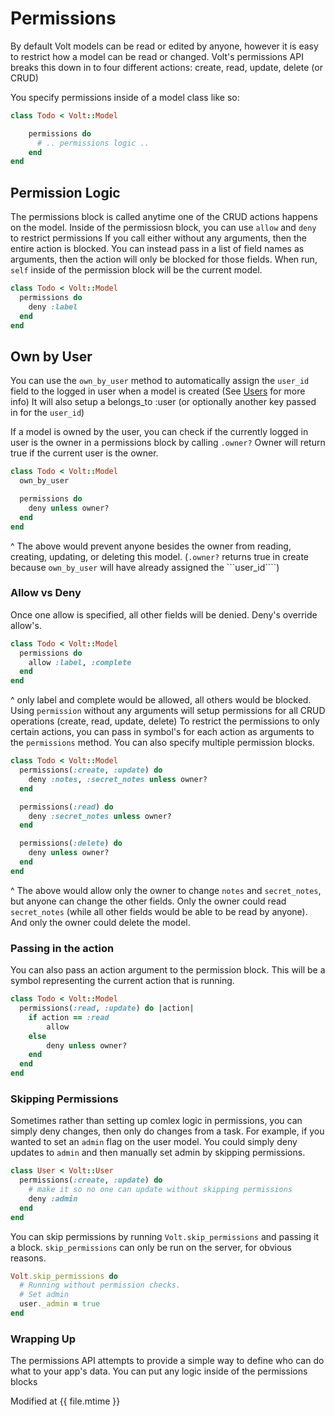 # Permissions

By default Volt models can be read or edited by anyone, however it is easy to restrict how a model can be read or changed.  Volt's permissions API breaks this down in to four different actions: create, read, update, delete (or CRUD)

You specify permissions inside of a model class like so:

```ruby
class Todo < Volt::Model

    permissions do
      # .. permissions logic ..
    end
end
```
## Permission Logic

The permissions block is called anytime one of the CRUD actions happens on the model.  Inside of the permissiosn block, you can use ```allow``` and ```deny``` to restrict permissions  If you call either without any arguments, then the entire action is blocked.  You can instead pass in a list of field names as arguments, then the action will only be blocked for those fields.  When run, ```self``` inside of the permission block will be the current model.

```ruby
class Todo < Volt::Model
  permissions do
    deny :label
  end
end
```

## Own by User

You can use the ```own_by_user``` method to automatically assign the ```user_id``` field to the logged in user when a model is created (See [Users](http://docs.voltframework.com/en/docs/users.html) for more info)  It will also setup a belongs_to :user (or optionally another key passed in for the ```user_id```)

If a model is owned by the user, you can check if the currently logged in user is the owner in a permissions block by calling ```.owner?```  Owner will return true if the current user is the owner.

```ruby
class Todo < Volt::Model
  own_by_user

  permissions do
    deny unless owner?
  end
end
```

^ The above would prevent anyone besides the owner from reading, creating, updating, or deleting this model.  (```.owner?``` returns true in create because ```own_by_user``` will have already assigned the ```user_id````)

### Allow vs Deny

Once one allow is specified, all other fields will be denied.  Deny's override allow's.

```ruby
class Todo < Volt::Model
  permissions do
    allow :label, :complete
  end
end
```

^ only label and complete would be allowed, all others would be blocked.  Using ```permission``` without any arguments will setup permissions for all CRUD operations (create, read, update, delete)  To restrict the permissions to only certain actions, you can pass in symbol's for each action as arguments to the ```permissions``` method.  You can also specify multiple permission blocks.

```ruby
class Todo < Volt::Model
  permissions(:create, :update) do
    deny :notes, :secret_notes unless owner?
  end

  permissions(:read) do
    deny :secret_notes unless owner?
  end

  permissions(:delete) do
    deny unless owner?
  end
end
```

^ The above would allow only the owner to change ```notes``` and ```secret_notes```, but anyone can change the other fields.  Only the owner could read ```secret_notes``` (while all other fields would be able to be read by anyone).  And only the owner could delete the model.

### Passing in the action

You can also pass an action argument to the permission block.  This will be a symbol representing the current action that is running.

```ruby
class Todo < Volt::Model
  permissions(:read, :update) do |action|
    if action == :read
        allow
    else
        deny unless owner?
    end
  end
end
```

### Skipping Permissions

Sometimes rather than setting up comlex logic in permissions, you can simply deny changes, then only do changes from a task.  For example, if you wanted to set an ```admin``` flag on the user model.  You could simply deny updates to ```admin``` and then manually set admin by skipping permissions.

```ruby
class User < Volt::User
  permissions(:create, :update) do
    # make it so no one can update without skipping permissions
    deny :admin
  end
end
```

You can skip permissions by running ```Volt.skip_permissions``` and passing it a block.  ```skip_permissions``` can only be run on the server, for obvious reasons.

```ruby
Volt.skip_permissions do
  # Running without permission checks.
  # Set admin
  user._admin = true
end
```
### Wrapping Up

The permissions API attempts to provide a simple way to define who can do what to your app's data.  You can put any logic inside of the permissions blocks


Modified at {{ file.mtime }}
